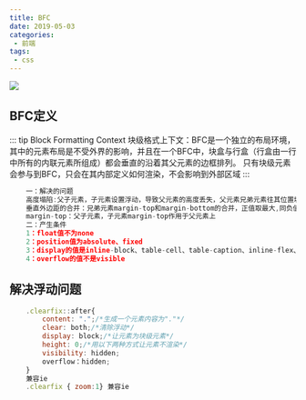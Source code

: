 ```yaml
---
title: BFC
date: 2019-05-03
categories:
 - 前端
tags:
 - css
---
```

![](https://cdn.jsdelivr.net/gh/levidc/blogImg/img/21.jpg)

<!-- more -->
##  BFC定义
::: tip
Block Formatting Context
块级格式上下文：BFC是一个独立的布局环境，其中的元素布局是不受外界的影响，并且在一个BFC中，块盒与行盒（行盒由一行中所有的内联元素所组成）都会垂直的沿着其父元素的边框排列。
只有块级元素会参与到BFC，只会在其内部定义如何渲染，不会影响到外部区域
:::
```js
    一：解决的问题
    高度塌陷:父子元素，子元素设置浮动，导致父元素的高度丢失，父元素兄弟元素往其位置填补
    垂直外边距的合并：兄弟元素margin-top和margin-bottom的合并，正值取最大,同负值取绝对值的最大值，正负相加处理
	margin-top：父子元素，子元素margin-top作用于父元素上
    二：产生条件
	1：float值不为none
	2：position值为absolute、fixed
	3：display的值是inline-block、table-cell、table-caption、inline-flex、flex
	4：overflow的值不是visible
```
## 解决浮动问题
```js
    .clearfix::after{
        content: ".";/*生成一个元素内容为"."*/
        clear: both;/*清除浮动*/
        display: block;/*让元素为块级元素*/
        height: 0;/*用以下两种方式让元素不渲染*/
        visibility: hidden;
        overflow：hidden;
    }
    兼容ie
    .clearfix { zoom:1} 兼容ie
```
